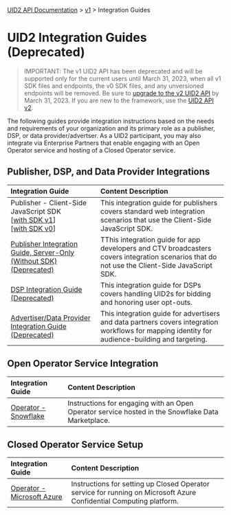 [UID2 API Documentation](../../README.md) > [v1](../README.md) > Integration Guides

# UID2 Integration Guides (Deprecated)

>IMPORTANT: The v1 UID2 API has been deprecated and will be supported only for the current users until March 31, 2023, when all v1 SDK files and endpoints, the v0 SDK files, and any unversioned endpoints will be removed. Be sure to [upgrade to the v2 UID2 API](../../v2/upgrades/upgrade-guide.md) by March 31, 2023. If you are new to the framework, use the [UID2 API v2](../../v2/README.md).

The following guides provide integration instructions based on the needs and requirements of your organization and its primary role as a publisher, DSP, or data provider/advertser. As a UID2 participant, you may also integrate via Enterprise Partners that enable engaging with an Open Operator service and hosting of a Closed Operator service. 

## Publisher, DSP, and Data Provider Integrations

| Integration Guide |  Content Description |
| :--- | :--- |
| Publisher - Client-Side JavaScript SDK<br/>[[with SDK v1](./publisher-client-side.md)]<br/>[[with SDK v0](./publisher-client-side-v0.md)] | This integration guide for publishers covers standard web integration scenarios that use the Client-Side JavaScript SDK. |
| [Publisher Integration Guide, Server-Only (Without SDK) (Deprecated)](./custom-publisher-integration.md) | TThis integration guide for app developers and CTV broadcasters covers integration scenarios that do not use the Client-Side JavaScript SDK. |
| [DSP Integration Guide (Deprecated)](./dsp-guide.md) | This integration guide for DSPs covers handling UID2s for bidding and honoring user opt-outs. |
| [Advertiser/Data Provider Integration Guide (Deprecated)](./advertiser-dataprovider-guide.md) | This integration guide for advertisers and data partners covers integration workflows for mapping identity for audience-building and targeting. |

## Open Operator Service Integration
 
| Integration Guide |  Content Description |
| :--- | :--- |
| [Operator - Snowflake](./../sdks/snowflake_integration.md) | Instructions for engaging with an Open Operator service hosted in the Snowflake Data Marketplace. |

## Closed Operator Service Setup
 
| Integration Guide |  Content Description |
| :--- | :--- |
| [Operator - Microsoft Azure](./operator-guide-azure-enclave.md) | Instructions for setting up Closed Operator service for running on Microsoft Azure Confidential Computing platform. |
